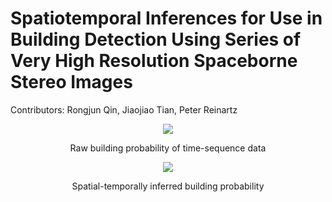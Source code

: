 # Spatiotemporal Inferences for Use in Building Detection Using Series of Very High Resolution Spaceborne Stereo Images
Contributors: Rongjun Qin, Jiaojiao Tian, Peter Reinartz  
<p align="center"><img src="https://user-images.githubusercontent.com/32317924/125025881-78e24680-e051-11eb-8cf7-7f3384cd28a6.gif"></p>  
<p align="center">Raw building probability of time-sequence data</p>
<p align="center"><img src="https://user-images.githubusercontent.com/32317924/125025899-826bae80-e051-11eb-9f9c-f96a27442381.gif"></p>  
<p align="center">Spatial-temporally inferred building probability</p>
